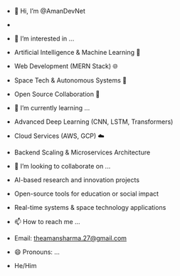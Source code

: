 - 👋 Hi, I’m @AmanDevNet
- 
- 👀 I’m interested in ...
- Artificial Intelligence & Machine Learning 🤖  
- Web Development (MERN Stack) 🌐  
- Space Tech & Autonomous Systems 🚀  
- Open Source Collaboration 🤝
  
- 🌱 I’m currently learning ...
- Advanced Deep Learning (CNN, LSTM, Transformers)   
- Cloud Services (AWS, GCP) ☁️  
- Backend Scaling & Microservices Architecture
  
- 💞️ I’m looking to collaborate on ...
- AI-based research and innovation projects  
- Open-source tools for education or social impact  
- Real-time systems & space technology applications
  
- 📫 How to reach me ...
- Email: theamansharma.27@gmail.com
  
- 😄 Pronouns: ...
- He/Him
  

<!---
AmanDevNet/AmanDevNet is a ✨ special ✨ repository because its `README.md` (this file) appears on your GitHub profile.
You can click the Preview link to take a look at your changes.
--->
